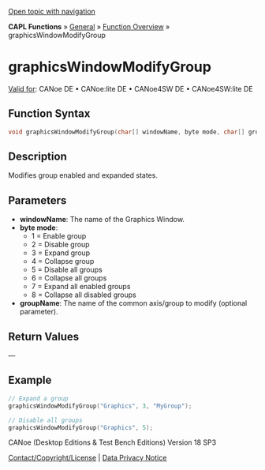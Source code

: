[Open topic with navigation](../../../../../CANoeDEFamily.htm#Topics/CAPLFunctions/Other/Functions/CAPLfunctionGraphicsWindowModifyGroup.md)

**CAPL Functions** » [General](../CAPLGeneralStartPage.md) » [Function Overview](../CAPLfunctionsGeneralOverview.md) » graphicsWindowModifyGroup

# graphicsWindowModifyGroup

[Valid for](../../../Shared/FeatureAvailability.md): CANoe DE • CANoe:lite DE • CANoe4SW DE • CANoe4SW:lite DE

## Function Syntax

```c
void graphicsWindowModifyGroup(char[] windowName, byte mode, char[] groupName);
```

## Description

Modifies group enabled and expanded states.

## Parameters

- **windowName**: The name of the Graphics Window.
- **byte mode**:
  - 1 = Enable group
  - 2 = Disable group
  - 3 = Expand group
  - 4 = Collapse group
  - 5 = Disable all groups
  - 6 = Collapse all groups
  - 7 = Expand all enabled groups
  - 8 = Collapse all disabled groups
- **groupName**: The name of the common axis/group to modify (optional parameter).

## Return Values

—

## Example

```c
// Expand a group
graphicsWindowModifyGroup("Graphics", 3, "MyGroup");

// Disable all groups
graphicsWindowModifyGroup("Graphics", 5);
```

CANoe (Desktop Editions & Test Bench Editions) Version 18 SP3

[Contact/Copyright/License](../../../Shared/ContactCopyrightLicense.md) | [Data Privacy Notice](https://www.vector.com/int/en/company/get-info/privacy-policy/)
